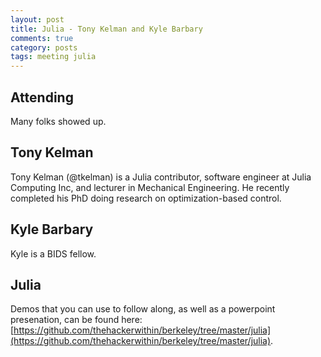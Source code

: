 ```yaml
---
layout: post
title: Julia - Tony Kelman and Kyle Barbary
comments: true
category: posts
tags: meeting julia
---
```



## Attending

Many folks showed up. 

## Tony Kelman

Tony Kelman (@tkelman) is a Julia contributor, software engineer at Julia Computing Inc, and lecturer in Mechanical Engineering. He recently completed his PhD doing research on optimization-based control.

## Kyle Barbary

Kyle is a BIDS fellow. 

## Julia

Demos that you can use to follow along, as well as a powerpoint presenation, 
can be found here: [https://github.com/thehackerwithin/berkeley/tree/master/julia](https://github.com/thehackerwithin/berkeley/tree/master/julia).

